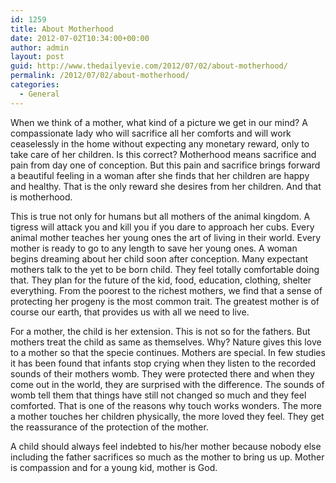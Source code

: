 ```yaml
---
id: 1259
title: About Motherhood
date: 2012-07-02T10:34:00+00:00
author: admin
layout: post
guid: http://www.thedailyevie.com/2012/07/02/about-motherhood/
permalink: /2012/07/02/about-motherhood/
categories:
  - General
---
```

When we think of a mother, what kind of a picture we get in our mind? A compassionate lady who will sacrifice all her comforts and will work ceaselessly in the home without expecting any monetary reward, only to take care of her children. Is this correct? Motherhood means sacrifice and pain from day one of conception. But this pain and sacrifice brings forward a beautiful feeling in a woman after she finds that her children are happy and healthy. That is the only reward she desires from her children. And that is motherhood.

This is true not only for humans but all mothers of the animal kingdom. A tigress will attack you and kill you if you dare to approach her cubs. Every animal mother teaches her young ones the art of living in their world. Every mother is ready to go to any length to save her young ones. A woman begins dreaming about her child soon after conception. Many expectant mothers talk to the yet to be born child. They feel totally comfortable doing that. They plan for the future of the kid, food, education, clothing, shelter everything. From the poorest to the richest mothers, we find that a sense of protecting her progeny is the most common trait. The greatest mother is of course our earth, that provides us with all we need to live. 

For a mother, the child is her extension. This is not so for the fathers. But mothers treat the child as same as themselves. Why? Nature gives this love to a mother so that the specie continues. Mothers are special. In few studies it has been found that infants stop crying when they listen to the recorded sounds of their mothers womb. They were protected there and when they come out in the world, they are surprised with the difference. The sounds of womb tell them that things have still not changed so much and they feel comforted. That is one of the reasons why touch works wonders. The more a mother touches her children physically, the more loved they feel. They get the reassurance of the protection of the mother.

A child should always feel indebted to his/her mother because nobody else including the father sacrifices so much as the mother to bring us up. Mother is compassion and for a young kid, mother is God.